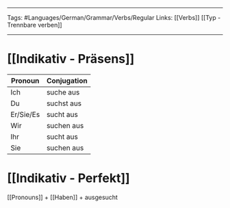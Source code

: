 ___
Tags: #Languages/German/Grammar/Verbs/Regular 
Links: [[Verbs]] [[Typ - Trennbare verben]]
___
# [[Indikativ - Präsens]]
Pronoun|Conjugation
------------ | ------------
Ich | suche aus
Du | suchst aus
Er/Sie/Es | sucht aus
Wir | suchen aus
Ihr | sucht aus
Sie | suchen aus


# [[Indikativ - Perfekt]]
[[Pronouns]] + [[Haben]] + ausgesucht